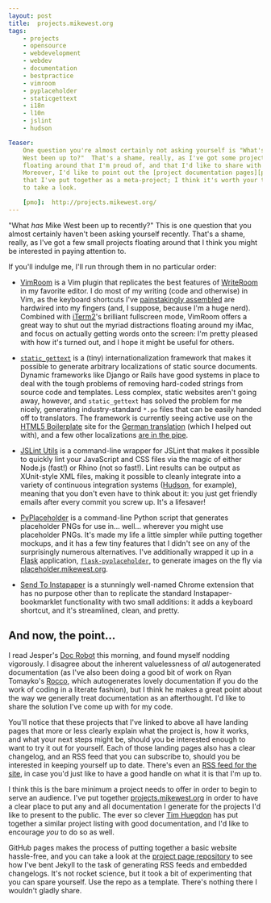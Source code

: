 ```yaml
---
layout: post
title:  projects.mikewest.org
tags:
    - projects
    - opensource
    - webdevelopment
    - webdev
    - documentation
    - bestpractice
    - vimroom
    - pyplaceholder
    - staticgettext
    - i18n
    - l10n
    - jslint
    - hudson

Teaser:
    One question you're almost certainly not asking yourself is "What's Mike
    West been up to?"  That's a shame, really, as I've got some projects
    floating around that I'm proud of, and that I'd like to share with you.
    Moreover, I'd like to point out the [project documentation pages][pmo]
    that I've put together as a meta-project; I think it's worth your time
    to take a look.

    [pmo]:  http://projects.mikewest.org/
---
```

"What _has_ Mike West been up to recently?"  This is one question that you almost certainly haven't been asking yourself recently.  That's a shame, really, as I've got a few small projects floating around that I think you might be interested in paying attention to.

If you'll indulge me, I'll run through them in no particular order:

*   [VimRoom][] is a Vim plugin that replicates the best features of [WriteRoom][] in my favorite editor.  I do most of my writing (code and otherwise) in Vim, as the keyboard shortcuts I've [painstakingly assembled][vimrc] are hardwired into my fingers (and, I suppose, because I'm a huge nerd).  Combined with [iTerm2][]'s brilliant fullscreen mode, VimRoom offers a great way to shut out the myriad distractions floating around my iMac, and focus on actually getting words onto the screen: I'm pretty pleased with how it's turned out, and I hope it might be useful for others.

[vimroom]:    http://projects.mikewest.org/vimroom/
[WriteRoom]:  http://www.hogbaysoftware.com/products/writeroom
[vimrc]:      http://github.com/mikewest/homedir/blob/master/.vimrc
[iTerm2]:     http://sites.google.com/site/iterm2home/

*   [`static_gettext`][sg] is a (tiny) internationalization framework that makes it possible to generate arbitrary localizations of static source documents.  Dynamic frameworks like Django or Rails have good systems in place to deal with the tough problems of removing hard-coded strings from source code and templates.  Less complex, static websites aren't going away, however, and `static_gettext` has solved the problem for me nicely, generating industry-standard `*.po` files that can be easily handed off to translators.  The framework is currently seeing active use on the [HTML5 Boilerplate][html5en] site for the [German translation][html5de] (which I helped out with), and a few other localizations [are in the pipe][html5trans].

[sg]:         http://projects.mikewest.org/static_gettext/
[html5en]:    http://html5boilerplate.com/
[html5de]:    http://de.html5boilerplate.com/
[html5trans]: http://github.com/nimbupani/html5boilerplate-site/issues#issue/3

*   [JSLint Utils][jslintu] is a command-line wrapper for JSLint that makes it possible to quickly lint your JavaScript and CSS files via the magic of either Node.js (fast!) or Rhino (not so fast!).  Lint results can be output as XUnit-style XML files, making it possible to cleanly integrate into a variety of continuous integration systems ([Hudson][], for example), meaning that you don't even have to think about it: you just get friendly emails after every commit you screw up.  It's a lifesaver!

[jslintu]:  http://projects.mikewest.org/jslint_utils/
[Hudson]:   http://hudson-ci.org/

*   [PyPlaceholder][] is a command-line Python script that generates placeholder PNGs for use in... well... wherever you might use placeholder PNGs.  It's made my life a little simpler while putting together mockups, and it has a few tiny features that I didn't see on any of the surprisingly numerous alternatives.  I've additionally wrapped it up in a [Flask][] application, [`flask-pyplaceholder`][fpyp], to generate images on the fly via [placeholder.mikewest.org][pmo].

[PyPlaceholder]:  http://projects.mikewest.org/pyplaceholder/
[Flask]:          http://flask.pocoo.org/
[fpyp]:           http://github.com/mikewest/flask-pyplaceholder
[pmo]:            http://placeholder.mikewest.org/

*   [Send To Instapaper][sti] is a stunningly well-named Chrome extension that has no purpose other than to replicate the standard Instapaper-bookmarklet functionality with two small additions: it adds a keyboard shortcut, and it's streamlined, clean, and pretty.

[sti]:  https://chrome.google.com/extensions/detail/liamajdghafnpofaconeimppimbdbhgi/

And now, the point...
---------------------

I read Jesper's [Doc Robot][doc] this morning, and found myself nodding vigorously.  I disagree about the inherent valuelessness of _all_ autogenerated documentation (as I've also been doing a good bit of work on Ryan Tomayko's [Rocco][], which autogenerates lovely documentation if you do the work of coding in a literate fashion), but I think he makes a great point about the way we generally treat documentation as an afterthought.  I'd like to share the solution I've come up with for my code.

[Rocco]: http://github.com/rtomayko/rocco

You'll notice that these projects that I've linked to above all have landing pages that more or less clearly explain what the project is, how it works, and what your next steps might be, should you be interested enough to want to try it out for yourself.  Each of those landing pages also has a clear changelog, and an RSS feed that you can subscribe to, should you be interested in keeping yourself up to date.  There's even an [RSS feed for the site][projectsrss], in case you'd just like to have a good handle on what it is that I'm up to.

I think this is the bare minimum a project needs to offer in order to begin to serve an audience.  I've put together [projects.mikewest.org][projects] in order to have a clear place to put any and all documentation I generate for the projects I'd like to present to the public.  The ever so clever [Tim Huegdon][timmah] has put together a similar project listing with good documentation, and I'd like to encourage _you_ to do so as well.

GitHub pages makes the process of putting together a basic website hassle-free, and you can take a look at the [project page repository][mikewest] to see how I've bent Jekyll to the task of generating RSS feeds and embedded changelogs.  It's not rocket science, but it took a bit of experimenting that you can spare yourself.  Use the repo as a template.  There's nothing there I wouldn't gladly share.

[doc]:          http://waffle.wootest.net/2010/11/01/doc-robot/
[projects]:     http://projects.mikewest.org/
[projectsrss]:  http://projects.mikewest.org/atom.xml
[mikewest]:     http://github.com/mikewest/mikewest.github.com/
[timmah]:       http://projects.timhuegdon.com
